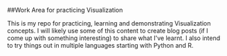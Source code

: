 ##Work Area for practicing Visualization

This is my repo for practicing, learning and demonstrating Visualization concepts. I will likely use some of this content to create blog posts (if I come up with something interesting) to share what I've learnt. I also intend to try things out in multiple languages starting with Python and R.